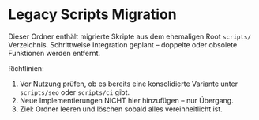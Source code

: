 Legacy Scripts Migration
=========================

Dieser Ordner enthält migrierte Skripte aus dem ehemaligen Root `scripts/` Verzeichnis.
Schrittweise Integration geplant – doppelte oder obsolete Funktionen werden entfernt.

Richtlinien:
1. Vor Nutzung prüfen, ob es bereits eine konsolidierte Variante unter `scripts/seo` oder `scripts/ci` gibt.
2. Neue Implementierungen NICHT hier hinzufügen – nur Übergang.
3. Ziel: Ordner leeren und löschen sobald alles vereinheitlicht ist.
